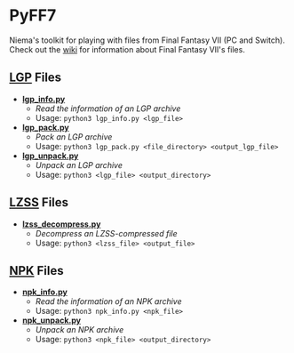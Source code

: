 # PyFF7
Niema's toolkit for playing with files from Final Fantasy VII (PC and Switch). Check out the [wiki](../../wiki) for information about Final Fantasy VII's files.

## [LGP](../../wiki/LGP-Format) Files
* **[lgp_info.py](lgp_info.py)**
    * *Read the information of an LGP archive*
    * Usage: `python3 lgp_info.py <lgp_file>`
* **[lgp_pack.py](lgp_pack.py)**
    * *Pack an LGP archive*
    * Usage: `python3 lgp_pack.py <file_directory> <output_lgp_file>`
* **[lgp_unpack.py](lgp_unpack.py)**
    * *Unpack an LGP archive*
    * Usage: `python3 <lgp_file> <output_directory>`

## [LZSS](../../wiki/LZSS-Format) Files
* **[lzss_decompress.py](lzss_decompress.py)**
    * *Decompress an LZSS-compressed file*
    * Usage: `python3 <lzss_file> <output_file>`

## [NPK](../../wiki/NPK-Format) Files
* **[npk_info.py](npk_info.py)**
    * *Read the information of an NPK archive*
    * Usage: `python3 npk_info.py <npk_file>`
* **[npk_unpack.py](npk_unpack.py)**
    * *Unpack an NPK archive*
    * Usage: `python3 <npk_file> <output_directory>`
